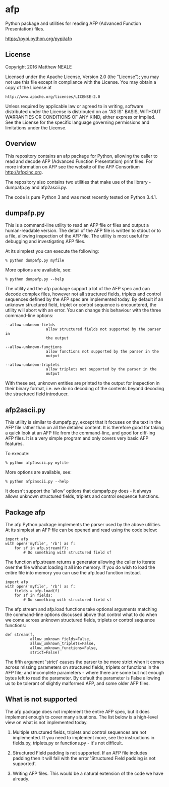 # afp

Python package and utilities for reading AFP (Advanced Function Presentation)
files.

https://pypi.python.org/pypi/afp

## License

Copyright 2016 Matthew NEALE

Licensed under the Apache License, Version 2.0 (the "License");
you may not use this file except in compliance with the License.
You may obtain a copy of the License at

    http://www.apache.org/licenses/LICENSE-2.0

Unless required by applicable law or agreed to in writing, software
distributed under the License is distributed on an "AS IS" BASIS,
WITHOUT WARRANTIES OR CONDITIONS OF ANY KIND, either express or implied.
See the License for the specific language governing permissions and
limitations under the License.

## Overview

This repository contains an afp package for Python, allowing the caller to
read and decode AFP (Advanced Function Presentation) print files. For more
information on AFP see the website of the AFP Consortium http://afpcinc.org.

The repository also contains two utilities that make use of the library -
dumpafp.py and afp2ascii.py.

The code is pure Python 3 and was most recently tested on Python 3.4.1.

## dumpafp.py

This is a command-line utility to read an AFP file or files and output a
human-readable version. The detail of the AFP file is written to stdout or to a
file, allowing inspection of the AFP file. The utility is most useful for
debugging and investigating AFP files.

At its simplest you can execute the following:

    % python dumpafp.py myfile

More options are available, see:

    % python dumpafp.py --help

The utility and the afp package support a lot of the AFP spec and can decode
complex files, however not all structured fields, triplets and control sequences
defined by the AFP spec are implemented today. By default if an unknown
structured field, triplet or control sequence is encountered, the utility will
abort with an error. You can change this behaviour with the three command-line
options:

    --allow-unknown-fields
                      allow structured fields not supported by the parser in
                      the output

    --allow-unknown-functions
                      allow functions not supported by the parser in the
                      output

    --allow-unknown-triplets
                      allow triplets not supported by the parser in the
                      output

With these set, unknown entities are printed to the output for inspection in
their binary format, i.e. we do no decoding of the contents beyond decoding
the structured field introducer.

## afp2ascii.py

This utility is similar to dumpafp.py, except that it focuses on the text in
the AFP file rather than on all the detailed content. It is therefore good
for taking a quick look at an AFP file from the command-line, and good for
diff-ing AFP files. It is a very simple program and only covers very basic AFP
features.

To execute:

    % python afp2ascii.py myfile

More options are available, see:

    % python afp2ascii.py --help

It doesn't support the 'allow' options that dumpafp.py does - it always allows
unknown structured fields, triplets and control sequence functions.

## Package afp

The afp Python package implements the parser used by the above utilities.
At its simplest an AFP file can be opened and read using the code below:

    import afp
    with open('myfile', 'rb') as f:
        for sf in afp.stream(f):
            # Do something with structured field sf

The function afp.stream returns a generator allowing the caller to iterate over
the file without loading it all into memory. If you do wish to load the entire
file into memory you can use the afp.load function instead.

    import afp
    with open('myfile', 'rb') as f:
        fields = afp.load(f)
        for sf in fields:
            # Do something with structured field sf

The afp.stream and afp.load functions take optional arguments matching the
command-line options discussed above that control what to do when we come across
unknown structured fields, triplets or control sequence functions:

    def stream(f,
               allow_unknown_fields=False,
               allow_unknown_triplets=False,
               allow_unknown_functions=False,
               strict=False)

The fifth argument 'strict' causes the parser to be more strict when it comes
across missing parameters on structured fields, triplets or functions in the AFP
file; and incomplete parameters - where there are some but not enough bytes
left to read the parameter. By default the parameter is False allowing us to
be tolerant of slightly malformed AFP, and some older AFP files.

## What is not supported

The afp package does not implement the entire AFP spec, but it does implement
enough to cover many situations. The list below is a high-level view on what
is not implemented today.

1. Multiple structured fields, triplets and control sequences are not
   implemented. If you need to implement more, see the instructions in
   fields.py, triplets.py or functions.py - it's not difficult.

2. Structured Field padding is not supported. If an AFP file includes padding
   then it will fail with the error 'Structured Field padding is not supported'.

3. Writing AFP files. This would be a natural extension of the code we have
   already.

